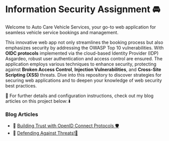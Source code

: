 # Information Security Assignment 🚘

Welcome to Auto Care Vehicle Services, your go-to web application for seamless vehicle service bookings and management.

This innovative web app not only streamlines the booking process but also emphasizes security by addressing the OWASP Top 10 vulnerabilities. With **OIDC protocols** implemented via the cloud-based Identity Provider (IDP) Asgardeo, robust user authentication and access control are ensured. The application employs various techniques to enhance security, protecting against **Broken Access Control**, **Injection Vulnerabilities**, and **Cross-Site Scripting (XSS)** threats. Dive into this repository to discover strategies for securing web applications and to deepen your knowledge of web security best practices.

🔎 For further details and configuration instructions, check out my blog articles on this project below:⬇

### Blog Articles

- 📌 [Building Trust with OpenID Connect Protocols 🛡](https://medium.com/)
- 📌 [Defending Against Threats!🔐](https://medium.com/)